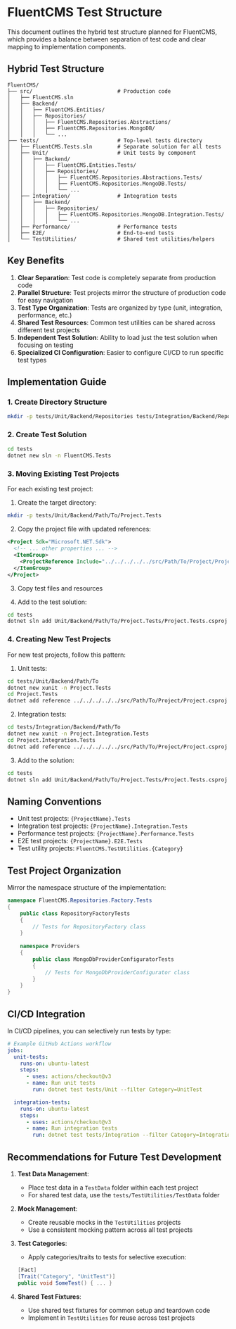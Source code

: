# FluentCMS Test Structure

This document outlines the hybrid test structure planned for FluentCMS, which provides a balance between separation of test code and clear mapping to implementation components.

## Hybrid Test Structure

```
FluentCMS/
├── src/                           # Production code
│   ├── FluentCMS.sln
│   ├── Backend/
│   │   ├── FluentCMS.Entities/
│   │   ├── Repositories/
│   │   │   ├── FluentCMS.Repositories.Abstractions/
│   │   │   ├── FluentCMS.Repositories.MongoDB/
│   │   │   └── ...
├── tests/                         # Top-level tests directory
│   ├── FluentCMS.Tests.sln        # Separate solution for all tests
│   ├── Unit/                      # Unit tests by component
│   │   ├── Backend/
│   │   │   ├── FluentCMS.Entities.Tests/
│   │   │   ├── Repositories/
│   │   │   │   ├── FluentCMS.Repositories.Abstractions.Tests/
│   │   │   │   ├── FluentCMS.Repositories.MongoDB.Tests/
│   │   │   │   └── ...
│   ├── Integration/               # Integration tests
│   │   ├── Backend/
│   │   │   ├── Repositories/
│   │   │   │   ├── FluentCMS.Repositories.MongoDB.Integration.Tests/
│   │   │   │   └── ...
│   ├── Performance/               # Performance tests
│   ├── E2E/                       # End-to-end tests
│   └── TestUtilities/             # Shared test utilities/helpers
```

## Key Benefits

1. **Clear Separation**: Test code is completely separate from production code
2. **Parallel Structure**: Test projects mirror the structure of production code for easy navigation
3. **Test Type Organization**: Tests are organized by type (unit, integration, performance, etc.)
4. **Shared Test Resources**: Common test utilities can be shared across different test projects
5. **Independent Test Solution**: Ability to load just the test solution when focusing on testing
6. **Specialized CI Configuration**: Easier to configure CI/CD to run specific test types

## Implementation Guide

### 1. Create Directory Structure

```bash
mkdir -p tests/Unit/Backend/Repositories tests/Integration/Backend/Repositories tests/Performance tests/E2E tests/TestUtilities
```

### 2. Create Test Solution

```bash
cd tests
dotnet new sln -n FluentCMS.Tests
```

### 3. Moving Existing Test Projects

For each existing test project:

1. Create the target directory:
```bash
mkdir -p tests/Unit/Backend/Path/To/Project.Tests
```

2. Copy the project file with updated references:
```xml
<Project Sdk="Microsoft.NET.Sdk">
  <!-- ... other properties ... -->
  <ItemGroup>
    <ProjectReference Include="../../../../../src/Path/To/Project/Project.csproj" />
  </ItemGroup>
</Project>
```

3. Copy test files and resources

4. Add to the test solution:
```bash
cd tests
dotnet sln add Unit/Backend/Path/To/Project.Tests/Project.Tests.csproj --solution-folder "Unit Tests"
```

### 4. Creating New Test Projects

For new test projects, follow this pattern:

1. Unit tests:
```bash
cd tests/Unit/Backend/Path/To
dotnet new xunit -n Project.Tests
cd Project.Tests
dotnet add reference ../../../../../src/Path/To/Project/Project.csproj
```

2. Integration tests:
```bash
cd tests/Integration/Backend/Path/To
dotnet new xunit -n Project.Integration.Tests
cd Project.Integration.Tests
dotnet add reference ../../../../../src/Path/To/Project/Project.csproj
```

3. Add to the solution:
```bash
cd tests
dotnet sln add Unit/Backend/Path/To/Project.Tests/Project.Tests.csproj --solution-folder "Unit Tests"
```

## Naming Conventions

- Unit test projects: `{ProjectName}.Tests`
- Integration test projects: `{ProjectName}.Integration.Tests`
- Performance test projects: `{ProjectName}.Performance.Tests`
- E2E test projects: `{ProjectName}.E2E.Tests`
- Test utility projects: `FluentCMS.TestUtilities.{Category}`

## Test Project Organization

Mirror the namespace structure of the implementation:

```csharp
namespace FluentCMS.Repositories.Factory.Tests
{
    public class RepositoryFactoryTests
    {
        // Tests for RepositoryFactory class
    }
    
    namespace Providers
    {
        public class MongoDbProviderConfiguratorTests
        {
            // Tests for MongoDbProviderConfigurator class
        }
    }
}
```

## CI/CD Integration

In CI/CD pipelines, you can selectively run tests by type:

```yaml
# Example GitHub Actions workflow
jobs:
  unit-tests:
    runs-on: ubuntu-latest
    steps:
      - uses: actions/checkout@v3
      - name: Run unit tests
        run: dotnet test tests/Unit --filter Category=UnitTest

  integration-tests:
    runs-on: ubuntu-latest
    steps:
      - uses: actions/checkout@v3
      - name: Run integration tests
        run: dotnet test tests/Integration --filter Category=IntegrationTest
```

## Recommendations for Future Test Development

1. **Test Data Management**:
   - Place test data in a `TestData` folder within each test project
   - For shared test data, use the `tests/TestUtilities/TestData` folder

2. **Mock Management**:
   - Create reusable mocks in the `TestUtilities` projects
   - Use a consistent mocking pattern across all test projects

3. **Test Categories**:
   - Apply categories/traits to tests for selective execution:
   ```csharp
   [Fact]
   [Trait("Category", "UnitTest")]
   public void SomeTest() { ... }
   ```

4. **Shared Test Fixtures**:
   - Use shared test fixtures for common setup and teardown code
   - Implement in `TestUtilities` for reuse across test projects
